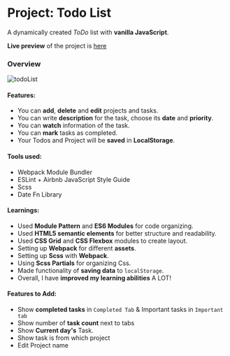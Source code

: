 # Project: Todo List

A dynamically created _ToDo_ list with **vanilla JavaScript**.

**Live preview** of the project is
[here](https://razanaqsh.github.io/Project-ToDoList/)

### Overview

![todoList](https://user-images.githubusercontent.com/108403182/229099805-abd357bd-395b-480f-9555-9319d2494481.png)


#### **Features:**

- You can **add**, **delete** and **edit** projects and tasks.
- You can write **description** for the task, choose its **date** and
  **priority**.
- You can **watch** information of the task.
- You can **mark** tasks as completed.
- Your Todos and Project will be **saved** in **LocalStorage**.

#### **Tools used:**

- Webpack Module Bundler
- ESLint + Airbnb JavaScript Style Guide
- Scss
- Date Fn Library

#### **Learnings:**

- Used **Module Pattern** and **ES6 Modules** for code organizing.
- Used **HTML5 semantic elements** for better structure and readability.
- Used **CSS Grid** and **CSS Flexbox** modules to create layout.
- Setting up **Webpack** for different **assets**.
- Setting up **Scss** with **Webpack**.
- Using **Scss Partials** for organizing Css.
- Made functionality of **saving data** to `localStorage`.
- Overall, I have **improved my learning abilities** A LOT!

#### **Features to Add:**

- Show **completed tasks** in `Completed Tab` & Important tasks in
  `Important tab`
- Show number of **task count** next to tabs
- Show **Current day's** Task.
- Show task is from which project
- Edit Project name
